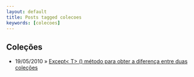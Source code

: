 ```yaml
---
layout: default
title: Posts tagged colecoes
keywords: [colecoes]
---
```

<h2 class="category">Coleções</h2>
<ul class="posts">
<li>
<p>
<span class="date">19/05/2010</span> &raquo; 
<a href="/blog/exceptt-metodo-para-obter-a-diferenca-entre-duas-colecoes">Except&lt; T&gt; () método para obter a diferença entre duas coleções</a>
</p>
</li> 
</ul>
